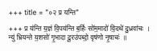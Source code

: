 +++
title = "०२ प्र यन्ति"

+++
प्र य॑न्ति य॒ज्ञं वि॒पय॑न्ति ब॒र्हिः सो॑म॒मादो॑ वि॒दथे॑ दु॒ध्रवा॑चः ।  
न्यु॑ भ्रियन्ते य॒शसो॑ गृ॒भादा दू॒रउ॑पब्दो॒ वृष॑णो नृ॒षाचः॑ ॥